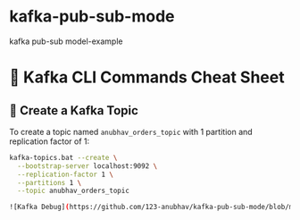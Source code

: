 # kafka-pub-sub-mode
kafka pub-sub model-example
# 📘 Kafka CLI Commands Cheat Sheet

## 🔧 Create a Kafka Topic

To create a topic named `anubhav_orders_topic` with 1 partition and replication factor of 1:

```bash
kafka-topics.bat --create \
  --bootstrap-server localhost:9092 \
  --replication-factor 1 \
  --partitions 1 \
  --topic anubhav_orders_topic

![Kafka Debug](https://github.com/123-anubhav/kafka-pub-sub-mode/blob/main/kafkaDebug.bmp?raw=true)
